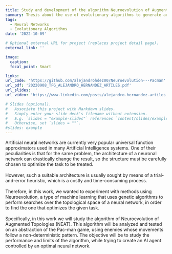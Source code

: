 ```yaml
---
title: Study and development of the algorithm Neuroevolution of Augmented Topologies in the Pac-man environment
summary: Thesis about the use of evolutionary algorithms to generate artificial neural networks with optimal parameters and topology for solving the game of Pac-man in deterministic and stochastic environments.
tags:
  - Neural Networks
  - Evolutionary Algorithms
date: '2022-10-09'

# Optional external URL for project (replaces project detail page).
external_link: ''

image:
  caption: 
  focal_point: Smart

links:
url_code: 'https://github.com/alejandrohdez00/Neuroevolution---Pacman'
url_pdf: '20220908_TFG_ALEJANDRO_HERNANDEZ_ARTILES.pdf'
url_slides: ''
url_video: 'https://www.linkedin.com/posts/alejandro-hernandez-artiles_algorithms-neuralnetworks-research-activity-6997651318991400960-9Lfd?utm_source=share&utm_medium=member_desktop'

# Slides (optional).
#   Associate this project with Markdown slides.
#   Simply enter your slide deck's filename without extension.
#   E.g. `slides = "example-slides"` references `content/slides/example-slides.md`.
#   Otherwise, set `slides = ""`.
#slides: example
---
```


Artificial neural networks are currently very popular universal function approximators used in many Artificial Intelligence systems. One of their peculiarities is that for the same problem, the architecture of a neuronal network can drastically change the result, so the structure must be carefully chosen to optimize the task to be treated.\
\
However, such a suitable architecture is usually sought by means of a trial-and-error heuristic, which is a costly and time-consuming process.\
\
Therefore, in this work, we wanted to experiment with methods using Neuroevolution, a type of machine learning that uses genetic algorithms to perform searches over the topological space of a neural network, in order to find the one that optimizes the given task.\
\
Specifically, in this work we will study the algorithm of Neuroevolution of Augmented Topologies (NEAT). This algorithm will be analyzed and tested on an abstraction of the Pac-man game, using enemies whose movements follow a non-deterministic pattern. The objective will be to study the performance and limits of the algorithm, while trying to create an AI agent controlled by an optimal neural network.
